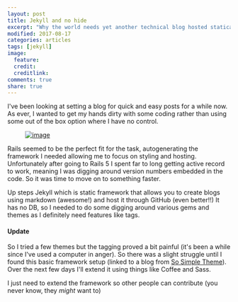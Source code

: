 ```yaml
---
layout: post
title: Jekyll and no hide
excerpt: "Why the world needs yet another technical blog hosted statically through github and generated with Jekyll"
modified: 2017-08-17
categories: articles
tags: [jekyll]
image:
  feature:
  credit:
  creditlink:
comments: true
share: true
---
```


I've been looking at setting a blog for quick and easy posts for a while now. As ever, I wanted to get
my hands dirty with some coding rather than using some out of the box option where I have no control.

<figure>
	<a href="https://jekyllrb.com/img/logo-2x.png"><img src="https://jekyllrb.com/img/logo-2x.png" alt="image"></a>
</figure>

Rails seemed to be the perfect fit for the task, autogenerating the framework I needed allowing me to
focus on styling and hosting. Unfortunately after going to Rails 5 I spent far to long getting active record to work, meaning I was digging around version numbers embedded in the code. So it was time to move on to something faster.

Up steps Jekyll which is static framework that allows you to create blogs using markdown (awesome!) and
host it through GitHub (even better!!)  It has no DB, so I needed to do some digging around various gems and themes as I definitely need
features like tags.

#### Update
<p></p>

So I tried a few themes but the tagging proved a bit painful (it's been a while since I've used a computer in anger). So there was a slight struggle until I found this basic framework setup (linked to a blog from [So Simple Theme](https://github.com/mmistakes/so-simple-theme)). Over the next few days I'll
extend it using things like Coffee and Sass.

I just need to extend the framework so other people can contribute (you never know, they *might* want to)
